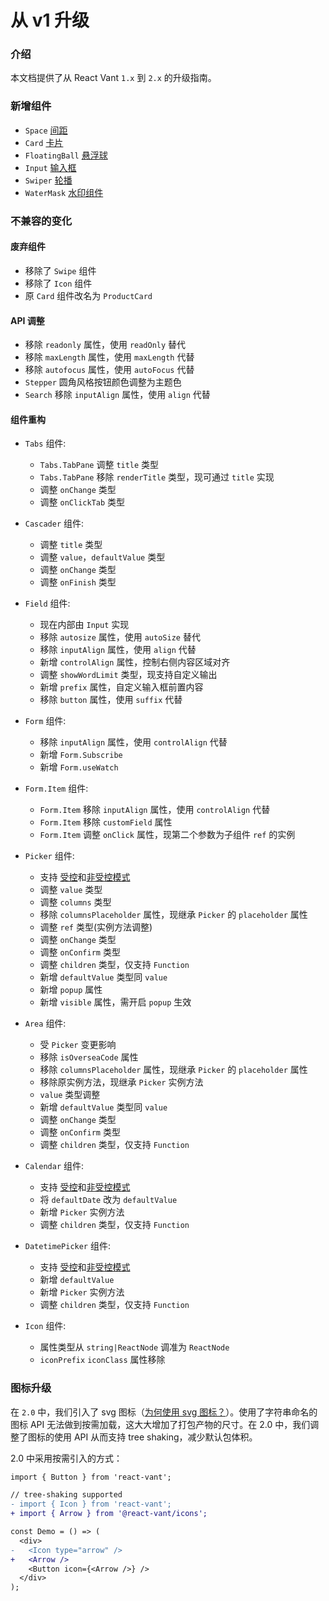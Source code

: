 # 从 v1 升级

### 介绍

本文档提供了从 React Vant `1.x` 到 `2.x` 的升级指南。

### 新增组件

- `Space` [间距](/components/space)
- `Card` [卡片](/components/card)
- `FloatingBall` [悬浮球](/components/floating-ball)
- `Input` [输入框](/components/input)
- `Swiper` [轮播](/components/swiper)
- `WaterMask` [水印组件](/components/water-mark)

### 不兼容的变化

#### 废弃组件

- 移除了 `Swipe` 组件
- 移除了 `Icon` 组件
- 原 `Card` 组件改名为 `ProductCard`

#### API 调整

- 移除 `readonly` 属性，使用 `readOnly` 替代
- 移除 `maxLength` 属性，使用 `maxLength` 代替
- 移除 `autofocus` 属性，使用 `autoFocus` 代替
- `Stepper` 圆角风格按钮颜色调整为主题色
- `Search` 移除 `inputAlign` 属性，使用 `align` 代替

#### 组件重构

- `Tabs` 组件:
  - `Tabs.TabPane` 调整 `title` 类型
  - `Tabs.TabPane` 移除 `renderTitle` 类型，现可通过 `title` 实现
  - 调整 `onChange` 类型
  - 调整 `onClickTab` 类型

- `Cascader` 组件:
  - 调整 `title` 类型
  - 调整 `value`，`defaultValue` 类型
  - 调整 `onChange` 类型
  - 调整 `onFinish` 类型

- `Field` 组件:
  - 现在内部由 `Input` 实现
  - 移除 `autosize` 属性，使用 `autoSize` 替代
  - 移除 `inputAlign` 属性，使用 `align` 代替
  - 新增 `controlAlign` 属性，控制右侧内容区域对齐
  - 调整 `showWordLimit` 类型，现支持自定义输出
  - 新增 `prefix` 属性，自定义输入框前置内容
  - 移除 `button` 属性，使用 `suffix` 代替

- `Form` 组件:
  - 移除 `inputAlign` 属性，使用 `controlAlign` 代替
  - 新增 `Form.Subscribe`
  - 新增 `Form.useWatch`
  
- `Form.Item` 组件:
    - `Form.Item` 移除 `inputAlign` 属性，使用 `controlAlign` 代替
    - `Form.Item` 移除 `customField` 属性
    - `Form.Item` 调整 `onClick` 属性，现第二个参数为子组件 `ref` 的实例

- `Picker` 组件:
  - 支持 [受控](https://reactjs.org/docs/forms.html#controlled-components)和[非受控模式](https://reactjs.org/docs/uncontrolled-components.html)
  - 调整 `value` 类型
  - 调整 `columns` 类型
  - 移除 `columnsPlaceholder` 属性，现继承 `Picker` 的 `placeholder` 属性
  - 调整 `ref` 类型(实例方法调整)
  - 调整 `onChange` 类型
  - 调整 `onConfirm` 类型
  - 调整 `children` 类型，仅支持 `Function`
  - 新增 `defaultValue` 类型同 `value`
  - 新增 `popup` 属性
  - 新增 `visible` 属性，需开启 `popup` 生效


- `Area` 组件:
  - 受 `Picker` 变更影响
  - 移除 `isOverseaCode` 属性
  - 移除 `columnsPlaceholder` 属性，现继承 `Picker` 的 `placeholder` 属性
  - 移除原实例方法，现继承 `Picker` 实例方法
  - `value` 类型调整
  - 新增 `defaultValue` 类型同 `value`
  - 调整 `onChange` 类型
  - 调整 `onConfirm` 类型
  - 调整 `children` 类型，仅支持 `Function`

- `Calendar` 组件:
  - 支持 [受控](https://reactjs.org/docs/forms.html#controlled-components)和[非受控模式](https://reactjs.org/docs/uncontrolled-components.html)
  - 将 `defaultDate` 改为 `defaultValue`
  - 新增 `Picker` 实例方法
  - 调整 `children` 类型，仅支持 `Function`

- `DatetimePicker` 组件:
  - 支持 [受控](https://reactjs.org/docs/forms.html#controlled-components)和[非受控模式](https://reactjs.org/docs/uncontrolled-components.html)
  - 新增 `defaultValue`
  - 新增 `Picker` 实例方法
  - 调整 `children` 类型，仅支持 `Function`

- `Icon` 组件:
  - 属性类型从 `string|ReactNode` 调准为 `ReactNode`
  - `iconPrefix` `iconClass` 属性移除

### 图标升级

在 `2.0` 中，我们引入了 svg 图标（[为何使用 svg 图标？](https://github.com/ant-design/ant-design/issues/10353)）。使用了字符串命名的图标 API 无法做到按需加载，这大大增加了打包产物的尺寸。在 2.0 中，我们调整了图标的使用 API 从而支持 tree shaking，减少默认包体积。

2.0 中采用按需引入的方式：

```diff
import { Button } from 'react-vant';

// tree-shaking supported
- import { Icon } from 'react-vant';
+ import { Arrow } from '@react-vant/icons';

const Demo = () => (
  <div>
-   <Icon type="arrow" />
+   <Arrow />
    <Button icon={<Arrow />} />
  </div>
);
```
